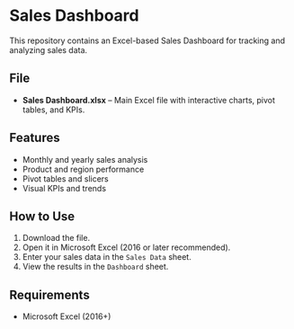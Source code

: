 # Sales Dashboard

This repository contains an Excel-based Sales Dashboard for tracking and analyzing sales data.

## File

- **Sales Dashboard.xlsx** – Main Excel file with interactive charts, pivot tables, and KPIs.

## Features

- Monthly and yearly sales analysis
- Product and region performance
- Pivot tables and slicers
- Visual KPIs and trends

## How to Use

1. Download the file.
2. Open it in Microsoft Excel (2016 or later recommended).
3. Enter your sales data in the `Sales Data` sheet.
4. View the results in the `Dashboard` sheet.

## Requirements

- Microsoft Excel (2016+)
